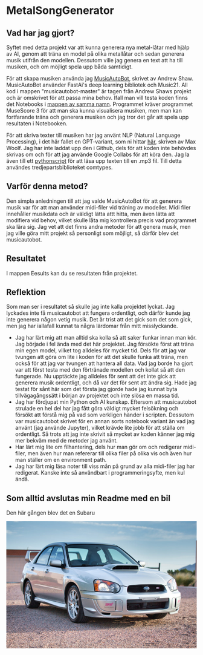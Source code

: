 # MetalSongGenerator

## Vad har jag gjort?
Syftet med detta projekt var att kunna generera nya metal-låtar med hjälp av AI, genom att träna en model på olika metallåtar och sedan generera musik utifrån den modellen. Dessutom ville jag genera en text att ha till musiken, och om möjligt spela upp båda samtidigt.

För att skapa musiken använda jag [MusicAutoBot](https://github.com/bearpelican/musicautobot), skrivet av Andrew Shaw. MusicAutoBot använder FastAi's deep learning bibliotek och Music21. All kod i mappen "musicautobot-master" är tagen från Andrew Shaws projekt och är omskrivet för att passa mina behov. Ifall man vill testa koden finns det Notebooks i [mappen av samma namn](Notebooks). Programmet kräver programmet MuseScore 3 för att man ska kunna visualisera musiken, men man kan fortfarande träna och generera musiken och jag tror det går att spela upp resultaten i Notebooken.

För att skriva texter till musiken har jag använt NLP (Natural Language Processing), i det här fallet en GPT-variant, som ni hittar [här](https://colab.research.google.com/drive/1OG1HxBMdIMyWfc0qP2rz6tvQwtx9Gikn), skriven av Max Woolf. Jag har inte laddat upp den i Github, dels för att koden inte behövdes skrivas om och för att jag använde Google Collabs för att köra den. Jag la även till ett [pythonscript](textreader.py) för att läsa upp texten till en .mp3 fil. Till detta användes tredjepartsbiblioteket comtypes.

## Varför denna metod?
Den simpla anledningen till att jag valde MusicAutoBot för att generera musik var för att man använder midi-filer vid träning av modeller. Midi filer innehåller musikdata och är väldigt lätta attt hitta, men även lätta att modifiera vid behov, vilket skulle låta mig kontrollera precis vad programmet ska lära sig. Jag vet att det finns andra metoder för att genera musik, men jag ville göra mitt projekt så personligt som möjligt, så därför blev det musicautobot.

## Resultatet
I mappen Eesults kan du se resultaten från projektet. 

## Reflektion
Som man ser i resultatet så skulle jag inte kalla projektet lyckat. Jag lyckades inte få musicautobot att fungera ordentligt, och därför kunde jag inte generera någon vetig musik. Det är trist att det gick som det som gick, men jag har iallafall kunnat ta några lärdomar från mitt misslyckande.
* Jag har lärt mig att man alltid ska kolla så att saker funkar innan man kör. Jag började i fel ända med det här projektet. Jag försökte först att träna min egen model, vilket tog alldeles för mycket tid. Dels för att jag var tvungen att göra om lite i koden för att det skulle funka att träna, men också för att jag var tvungen att hantera all data. Vad jag borde ha gjort var att först testa med den förtränade modellen och kollat så att den fungerade. Nu upptäckte jag alldeles för sent att det inte gick att generera musik ordentligt, och då var det för sent att ändra sig. Hade jag testat för sånt här som det första jag gjorde hade jag kunnat byta tillvägagångssätt i början av projektet och inte slösa en massa tid. 
* Jag har fördjupat min Python och AI kunskap. Eftersom att musicautobot strulade en hel del har jag fått göra väldigt mycket felsökning och försökt att förstå mig på vad som verkligen händer i scripten. Dessutom var musicautobot skrivet för en annan sorts notebook variant än vad jag använt (jag använde Jupyter), vilket krävde lite jobb för att ställa om ordentligt. Så trots att jag inte skrivit så mycket av koden känner jag mig mer bekväm med de metoder jag använt.
* Har lärt mig lite om filhantering, dels hur man gör om och redigerar midi-filer, men även hur man refererar till olika filer på olika vis och även hur man ställer om en environment path.
* Jag har lärt mig läsa noter till viss mån på grund av alla midi-filer jag har redigerat. Kanske inte så användbart i programmeringsyfte, men kul ändå. 

## Som alltid avslutas min Readme med en bil
Den här gången blev det en Subaru

![](Subaru_WRX.jpg)


